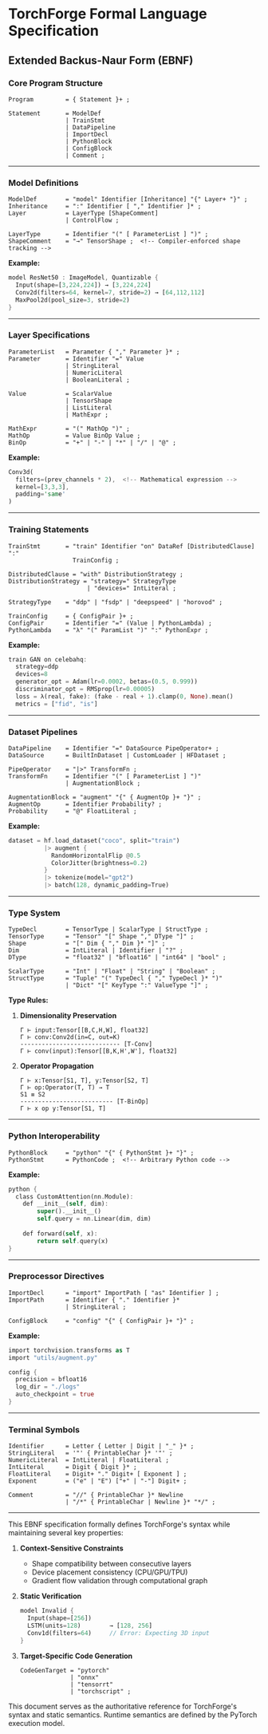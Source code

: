 # TorchForge Formal Language Specification

## Extended Backus-Naur Form (EBNF)

### Core Program Structure
```ebnf
Program         = { Statement }+ ;

Statement       = ModelDef
                | TrainStmt
                | DataPipeline
                | ImportDecl
                | PythonBlock
                | ConfigBlock
                | Comment ;
```

---

### Model Definitions
```ebnf
ModelDef        = "model" Identifier [Inheritance] "{" Layer+ "}" ;
Inheritance     = ":" Identifier [ "," Identifier ]* ;
Layer           = LayerType [ShapeComment]
                | ControlFlow ;
                
LayerType       = Identifier "(" [ ParameterList ] ")" ;
ShapeComment    = "→" TensorShape ;  <!-- Compiler-enforced shape tracking -->
```

**Example:**
```rust
model ResNet50 : ImageModel, Quantizable {
  Input(shape=[3,224,224]) → [3,224,224]
  Conv2d(filters=64, kernel=7, stride=2) → [64,112,112]
  MaxPool2d(pool_size=3, stride=2)
}
```

---

### Layer Specifications
```ebnf
ParameterList   = Parameter { "," Parameter }* ;
Parameter       = Identifier "=" Value 
                | StringLiteral
                | NumericLiteral
                | BooleanLiteral ;

Value           = ScalarValue 
                | TensorShape
                | ListLiteral
                | MathExpr ;

MathExpr        = "(" MathOp ")" ;
MathOp          = Value BinOp Value ;
BinOp           = "+" | "-" | "*" | "/" | "@" ;
```

**Example:**
```rust
Conv3d(
  filters=(prev_channels * 2),  <!-- Mathematical expression -->
  kernel=[3,3,3],
  padding='same'
)
```

---

### Training Statements
```ebnf
TrainStmt       = "train" Identifier "on" DataRef [DistributedClause] ":" 
                  TrainConfig ;
                  
DistributedClause = "with" DistributionStrategy ;
DistributionStrategy = "strategy=" StrategyType 
                      | "devices=" IntLiteral ;

StrategyType    = "ddp" | "fsdp" | "deepspeed" | "horovod" ;

TrainConfig     = { ConfigPair }+ ;
ConfigPair      = Identifier "=" (Value | PythonLambda) ;
PythonLambda    = "λ" "(" ParamList ")" ":" PythonExpr ;
```

**Example:**
```rust
train GAN on celebahq:
  strategy=ddp
  devices=8
  generator_opt = Adam(lr=0.0002, betas=(0.5, 0.999))
  discriminator_opt = RMSprop(lr=0.00005)
  loss = λ(real, fake): (fake - real + 1).clamp(0, None).mean()
  metrics = ["fid", "is"]
```

---

### Dataset Pipelines
```ebnf
DataPipeline    = Identifier "=" DataSource PipeOperator+ ;
DataSource      = BuiltInDataset | CustomLoader | HFDataset ;

PipeOperator    = "|>" TransformFn ;
TransformFn     = Identifier "(" [ ParameterList ] ")" 
                | AugmentationBlock ;

AugmentationBlock = "augment" "{" { AugmentOp }+ "}" ;
AugmentOp       = Identifier Probability? ;
Probability     = "@" FloatLiteral ;
```

**Example:**
```rust
dataset = hf.load_dataset("coco", split="train")
          |> augment {
            RandomHorizontalFlip @0.5
            ColorJitter(brightness=0.2)
          }
          |> tokenize(model="gpt2")
          |> batch(128, dynamic_padding=True)
```

---

### Type System
```ebnf
TypeDecl        = TensorType | ScalarType | StructType ;
TensorType      = "Tensor" "[" Shape "," DType "]" ;
Shape           = "[" Dim { "," Dim }* "]" ;
Dim             = IntLiteral | Identifier | "?" ;
DType           = "float32" | "bfloat16" | "int64" | "bool" ;

ScalarType      = "Int" | "Float" | "String" | "Boolean" ;
StructType      = "Tuple" "(" TypeDecl { "," TypeDecl }* ")"
                | "Dict" "[" KeyType ":" ValueType "]" ;
```

**Type Rules:**
1. **Dimensionality Preservation**
   ```
   Γ ⊢ input:Tensor[[B,C,H,W], float32]
   Γ ⊢ conv:Conv2d(in=C, out=K)
   ---------------------------- [T-Conv]
   Γ ⊢ conv(input):Tensor[[B,K,H',W'], float32]
   ```
   
2. **Operator Propagation**
   ```
   Γ ⊢ x:Tensor[S1, T], y:Tensor[S2, T]
   Γ ⊢ op:Operator(T, T) → T
   S1 ≡ S2
   -------------------------- [T-BinOp]
   Γ ⊢ x op y:Tensor[S1, T]
   ```

---

### Python Interoperability
```ebnf
PythonBlock     = "python" "{" { PythonStmt }+ "}" ;
PythonStmt      = PythonCode ;  <!-- Arbitrary Python code -->
```

**Example:**
```rust
python {
  class CustomAttention(nn.Module):
    def __init__(self, dim):
        super().__init__()
        self.query = nn.Linear(dim, dim)
        
    def forward(self, x):
        return self.query(x)
}
```

---

### Preprocessor Directives
```ebnf
ImportDecl      = "import" ImportPath [ "as" Identifier ] ;
ImportPath      = Identifier { "." Identifier }* 
                | StringLiteral ;

ConfigBlock     = "config" "{" { ConfigPair }+ "}" ;
```

**Example:**
```rust
import torchvision.transforms as T
import "utils/augment.py"

config {
  precision = bfloat16
  log_dir = "./logs"
  auto_checkpoint = true
}
```

---

### Terminal Symbols
```ebnf
Identifier      = Letter { Letter | Digit | "_" }* ;
StringLiteral   = '"' { PrintableChar }* '"' ;
NumericLiteral  = IntLiteral | FloatLiteral ;
IntLiteral      = Digit { Digit }* ;
FloatLiteral    = Digit+ "." Digit+ [ Exponent ] ;
Exponent        = ("e" | "E") ["+" | "-"] Digit+ ;

Comment         = "//" { PrintableChar }* Newline
                | "/*" { PrintableChar | Newline }* "*/" ;
```

---

This EBNF specification formally defines TorchForge's syntax while maintaining several key properties:

1. **Context-Sensitive Constraints**
   - Shape compatibility between consecutive layers
   - Device placement consistency (CPU/GPU/TPU)
   - Gradient flow validation through computational graph

2. **Static Verification**
   ```rust
   model Invalid {
     Input(shape=[256])
     LSTM(units=128)        → [128, 256]
     Conv1d(filters=64)     // Error: Expecting 3D input
   }
   ```

3. **Target-Specific Code Generation**
   ```ebnf
   CodeGenTarget = "pytorch" 
                 | "onnx" 
                 | "tensorrt" 
                 | "torchscript" ;
   ```

This document serves as the authoritative reference for TorchForge's syntax and static semantics. Runtime semantics are defined by the PyTorch execution model.